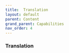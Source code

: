 ```yaml
---
title:  Translation
layout: default
parent: Content
grand_parent: Capabilities
nav_order: 4
---
```


### Translation